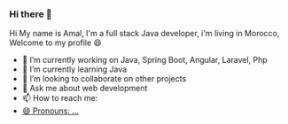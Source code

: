 ### Hi there 👋

Hi My name is Amal, I'm a full stack Java developer, i'm living in Morocco, Welcome to my profile 😄


- 🔭 I’m currently working on Java, Spring Boot, Angular, Laravel, Php
- 🌱 I’m currently learning Java
- 👯 I’m looking to collaborate on other projects
- 💬 Ask me about web development
- 📫 How to reach me: <a href="https://www.linkedin.com/in/amal-mtahri-87a5701b8/" />
- 😄 Pronouns: ...


